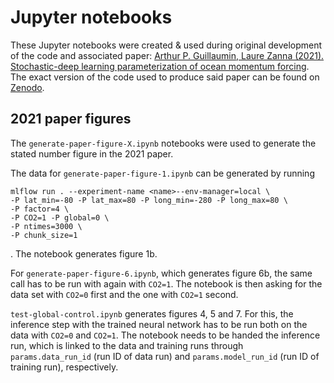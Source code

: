 # Jupyter notebooks
[gz21-paper-code-zenodo]: https://zenodo.org/record/5076046#.ZF4ulezMLy8
[gz21-paper-agupubs]: https://agupubs.onlinelibrary.wiley.com/doi/10.1029/2021MS002534
These Jupyter notebooks were created & used during original development of the
code and associated paper: [Arthur P. Guillaumin, Laure Zanna (2021).
Stochastic-deep learning parameterization of ocean momentum
forcing][gz21-paper-agupubs]. The exact version of the code used to produce said
paper can be found on [Zenodo][gz21-paper-code-zenodo]. 

## 2021 paper figures
The `generate-paper-figure-X.ipynb` notebooks were used to generate the stated
number figure in the 2021 paper.

The data for `generate-paper-figure-1.ipynb` can be generated by running

```
mlflow run . --experiment-name <name>--env-manager=local \
-P lat_min=-80 -P lat_max=80 -P long_min=-280 -P long_max=80 \
-P factor=4 \
-P CO2=1 -P global=0 \
-P ntimes=3000 \
-P chunk_size=1
```
. The notebook generates figure 1b. 

For `generate-paper-figure-6.ipynb`, which generates figure 6b, 
the same call has to be run with again with `CO2=1`. 
The notebook is then asking for the data set with `CO2=0` first and the one with `CO2=1` second.

`test-global-control.ipynb` generates figures 4, 5 and 7. For this, the inference step with 
the trained neural network has to be run both on the data with `CO2=0` and `CO2=1`. 
The notebook needs to be handed the inference run, which is linked to the data and training runs 
through `params.data_run_id` (run ID of data run) and `params.model_run_id` (run ID of training run), 
respectively.
